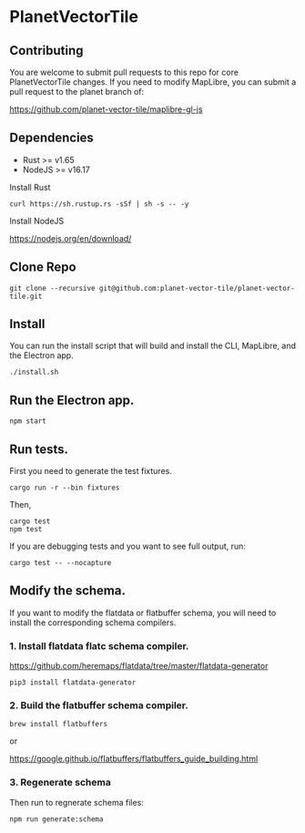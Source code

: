 # PlanetVectorTile

## Contributing

You are welcome to submit pull requests to this repo for core PlanetVectorTile changes. If you need to modify MapLibre, you can submit a pull request to the planet branch of:

https://github.com/planet-vector-tile/maplibre-gl-js

## Dependencies

-   Rust >= v1.65
-   NodeJS >= v16.17

Install Rust

    curl https://sh.rustup.rs -sSf | sh -s -- -y

Install NodeJS

https://nodejs.org/en/download/

## Clone Repo

    git clone --recursive git@github.com:planet-vector-tile/planet-vector-tile.git

## Install

You can run the install script that will build and install the CLI, MapLibre, and the Electron app.

    ./install.sh

## Run the Electron app.

```
npm start
```

## Run tests.

First you need to generate the test fixtures.

```
cargo run -r --bin fixtures
```

Then,

```
cargo test
npm test
```

If you are debugging tests and you want to see full output, run:

```
cargo test -- --nocapture
```

## Modify the schema.

If you want to modify the flatdata or flatbuffer schema, you will need to install the corresponding schema compilers.

### 1. Install flatdata flatc schema compiler.

https://github.com/heremaps/flatdata/tree/master/flatdata-generator

    pip3 install flatdata-generator

### 2. Build the flatbuffer schema compiler.

    brew install flatbuffers

or

https://google.github.io/flatbuffers/flatbuffers_guide_building.html

### 3. Regenerate schema

Then run to regnerate schema files:

    npm run generate:schema
